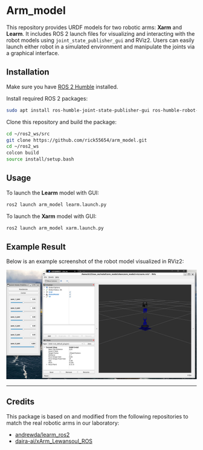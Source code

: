 # Arm_model

This repository provides URDF models for two robotic arms: **Xarm** and **Learm**. It includes ROS 2 launch files for visualizing and interacting with the robot models using `joint_state_publisher_gui` and RViz2. Users can easily launch either robot in a simulated environment and manipulate the joints via a graphical interface.

## Installation

Make sure you have [ROS 2 Humble](https://docs.ros.org/en/humble/Installation.html) installed.

Install required ROS 2 packages:
```sh
sudo apt install ros-humble-joint-state-publisher-gui ros-humble-robot-state-publisher ros-humble-rviz2 ros-humble-xacro
```

Clone this repository and build the package:
```sh
cd ~/ros2_ws/src
git clone https://github.com/rick55654/arm_model.git
cd ~/ros2_ws
colcon build
source install/setup.bash
```

## Usage

To launch the **Learm** model with GUI:
```sh
ros2 launch arm_model learm.launch.py
```

To launch the **Xarm** model with GUI:
```sh
ros2 launch arm_model xarm.launch.py
```

## Example Result

Below is an example screenshot of the robot model visualized in RViz2:

![RViz2 Example](docs/example_result.png)

---

## Credits

This package is based on and modified from the following repositories to match the real robotic arms in our laboratory:

- [andrewda/learm_ros2](https://github.com/andrewda/learm_ros2)
- [daira-ai/xArm_Lewansoul_ROS](https://github.com/daira-ai/xArm_Lewansoul_ROS)
